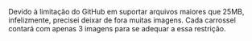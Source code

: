 Devido à limitação do GitHub em suportar arquivos maiores que 25MB, infelizmente, precisei deixar de fora muitas imagens. Cada carrossel contará com apenas 3 imagens para se adequar a essa restrição.

